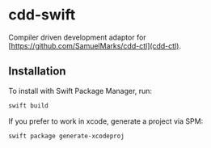 # cdd-swift

Compiler driven development adaptor for [https://github.com/SamuelMarks/cdd-ctl](cdd-ctl).

## Installation

To install with Swift Package Manager, run:
```bash
swift build
```

If you prefer to work in xcode, generate a project via SPM:
```bash
swift package generate-xcodeproj
```
